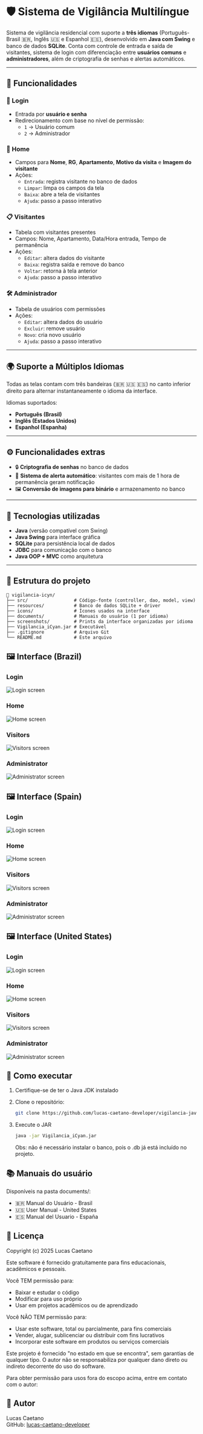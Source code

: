 # 🛡️ Sistema de Vigilância Multilíngue

Sistema de vigilância residencial com suporte a **três idiomas** (Português-Brasil 🇧🇷, Inglês 🇺🇸 e Espanhol 🇪🇸), desenvolvido em **Java com Swing** e banco de dados **SQLite**. Conta com controle de entrada e saída de visitantes, sistema de login com diferenciação entre **usuários comuns** e **administradores**, além de criptografia de senhas e alertas automáticos.

---

## 🚀 Funcionalidades

### 🔐 Login

- Entrada por **usuário e senha**
- Redirecionamento com base no nível de permissão:
  - `1` → Usuário comum
  - `2` → Administrador

### 🧾 Home

- Campos para **Nome**, **RG**, **Apartamento**, **Motivo da visita** e **Imagem do visitante**
- Ações:
  - `Entrada`: registra visitante no banco de dados
  - `Limpar`: limpa os campos da tela
  - `Baixa`: abre a tela de visitantes
  - `Ajuda`: passo a passo interativo

### 📋 Visitantes

- Tabela com visitantes presentes
- Campos: Nome, Apartamento, Data/Hora entrada, Tempo de permanência
- Ações:
  - `Editar`: altera dados do visitante
  - `Baixa`: registra saída e remove do banco
  - `Voltar`: retorna à tela anterior
  - `Ajuda`: passo a passo interativo

### 🛠️ Administrador

- Tabela de usuários com permissões
- Ações:
  - `Editar`: altera dados do usuário
  - `Excluir`: remove usuário
  - `Novo`: cria novo usuário
  - `Ajuda`: passo a passo interativo

---

## 🌍 Suporte a Múltiplos Idiomas

Todas as telas contam com três bandeiras (🇧🇷 🇺🇸 🇪🇸) no canto inferior direito para alternar instantaneamente o idioma da interface.

Idiomas suportados:

- **Português (Brasil)**
- **Inglês (Estados Unidos)**
- **Espanhol (Espanha)**

---

## ⚙️ Funcionalidades extras

- 🔒 **Criptografia de senhas** no banco de dados
- 🧠 **Sistema de alerta automático**: visitantes com mais de 1 hora de permanência geram notificação
- 🖼️ **Conversão de imagens para binário** e armazenamento no banco

---

## 💾 Tecnologias utilizadas

- **Java** (versão compatível com Swing)
- **Java Swing** para interface gráfica
- **SQLite** para persistência local de dados
- **JDBC** para comunicação com o banco
- **Java OOP + MVC** como arquitetura

---

## 📁 Estrutura do projeto

```text
📁 vigilancia-icyn/
├── src/                 # Código-fonte (controller, dao, model, view)
├── resources/           # Banco de dados SQLite + driver
├── icons/               # Ícones usados na interface
├── documents/           # Manuais do usuário (1 por idioma)
├── screenshots/         # Prints da interface organizadas por idioma
├── Vigilancia_iCyan.jar # Executável
├── .gitignore           # Arquivo Git
└── README.md            # Este arquivo
```

## 🖼️ Interface (Brazil)

### Login

![Login screen]()

### Home

![Home screen]()

### Visitors

![Visitors screen]()

### Administrator

![Administrator screen]()

## 🖼️ Interface (Spain)

### Login

![Login screen]()

### Home

![Home screen]()

### Visitors

![Visitors screen]()

### Administrator

![Administrator screen]()

## 🖼️ Interface (United States)

### Login

![Login screen]()

### Home

![Home screen]()

### Visitors

![Visitors screen]()

### Administrator

![Administrator screen]()

## 📝 Como executar

1. Certifique-se de ter o Java JDK instalado

2. Clone o repositório:

   ```bash
   git clone https://github.com/lucas-caetano-developer/vigilancia-java.git
   ```

3. Execute o JAR
   ```bash
   java -jar Vigilancia_iCyan.jar
   ```
   Obs: não é necessário instalar o banco, pois o .db já está incluído no projeto.

## 📚 Manuais do usuário

Disponíveis na pasta documents/:

- 🇧🇷 Manual do Usuário - Brasil
- 🇺🇸 User Manual - United States
- 🇪🇸 Manual del Usuario - España

## 📝 Licença

Copyright (c) 2025 Lucas Caetano

Este software é fornecido gratuitamente para fins educacionais, acadêmicos e pessoais.

Você TEM permissão para:

- Baixar e estudar o código
- Modificar para uso próprio
- Usar em projetos acadêmicos ou de aprendizado

Você NÃO TEM permissão para:

- Usar este software, total ou parcialmente, para fins comerciais
- Vender, alugar, sublicenciar ou distribuir com fins lucrativos
- Incorporar este software em produtos ou serviços comerciais

Este projeto é fornecido "no estado em que se encontra", sem garantias de qualquer tipo. O autor não se responsabiliza por qualquer dano direto ou indireto decorrente do uso do software.

Para obter permissão para usos fora do escopo acima, entre em contato com o autor:

## 👤 Autor

Lucas Caetano  
GitHub: [lucas-caetano-developer](https://github.com/lucas-caetano-developer)
